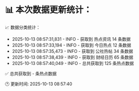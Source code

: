 📊 本次数据更新统计：
==========================

📈 数据分类统计：
- 2025-10-13 08:57:31,831 - INFO - 获取到 热点资讯 14 条数据
- 2025-10-13 08:57:33,194 - INFO - 获取到 今日热点 12 条数据
- 2025-10-13 08:57:35,473 - INFO - 获取到 公社热帖 34 条数据
- 2025-10-13 08:57:38,439 - INFO - 获取到 财经日历 65 条数据
- 2025-10-13 08:57:40,049 - INFO - 总共获取到 125 条热点数据

✅ 总共获取到 - 条热点数据

🕐 更新时间: 2025-10-13 08:57:40
